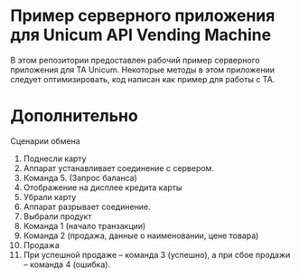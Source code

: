 # Пример серверного приложения для Unicum API Vending Machine
В этом репозитории предоставлен рабочий пример серверного приложения для ТА Unicum.
Некоторые методы в этом приложении следует оптимизировать, код написан как пример для работы с ТА.


# Дополнительно
Сценарии обмена
1.	Поднесли карту
2.	Аппарат устанавливает соединение с сервером.
3.	Команда 5. (Запрос баланса)
4.	Отображение на дисплее кредита карты
5.	Убрали карту
6.	Аппарат разрывает соединение.
7.	Выбрали продукт
2.	Команда 1 (начало транзакции)
3.	Команда 2 (продажа, данные о наименовании, цене товара)
4.	Продажа
5.	При успешной продаже – команда 3 (успешно), а при сбое продажи – команда 4 (ошибка).

